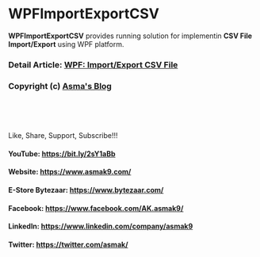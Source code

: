 # WPFImportExportCSV
**WPFImportExportCSV** provides running solution for implementin **CSV File Import/Export** using WPF platform.

### Detail Article: [WPF: Import/Export CSV File](https://bit.ly/30tyG0M)

### Copyright (c) [Asma's Blog](https://www.asmak9.com/)

<br/>
<br/>
<br/>


Like, Share, Support, Subscribe!!!

#### YouTube: https://bit.ly/2sY1aBb 

#### Website: https://www.asmak9.com/

#### E-Store Bytezaar: https://www.bytezaar.com/

#### Facebook: https://www.facebook.com/AK.asmak9/

#### LinkedIn: https://www.linkedin.com/company/asmak9

#### Twitter: https://twitter.com/asmak/
